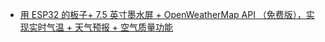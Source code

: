 - [用 ESP32 的板子+ 7.5 英寸墨水屏 + OpenWeatherMap API （免费版），实现实时气温 + 天气预报 + 空气质量功能](https://x.com/vikingmute/status/1866734828865065191)